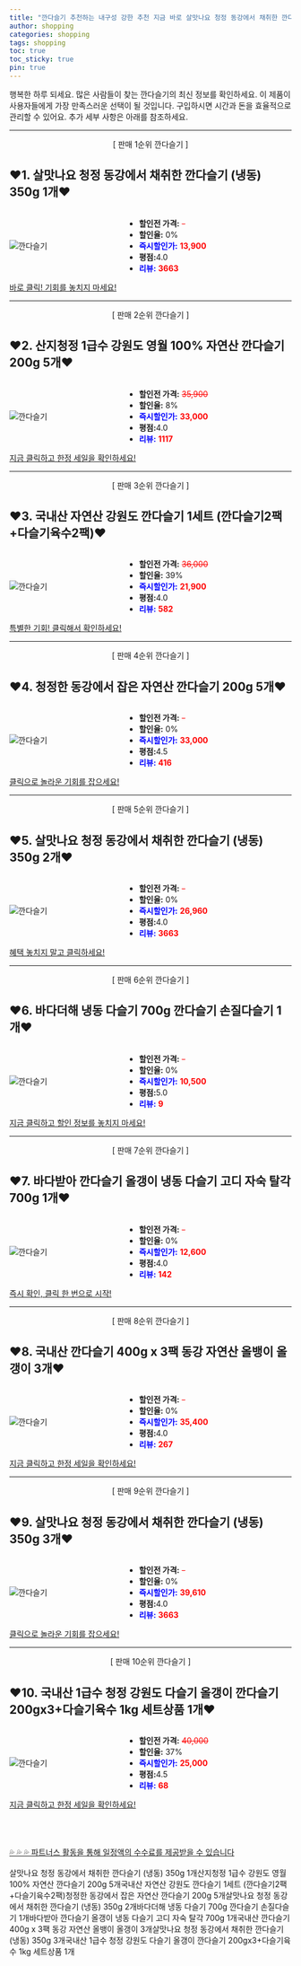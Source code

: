 ```yaml
---
title: "깐다슬기 추천하는 내구성 강한 추천 지금 바로 살맛나요 청정 동강에서 채취한 깐다슬기"
author: shopping
categories: shopping
tags: shopping
toc: true
toc_sticky: true
pin: true
---
```

행복한 하루 되세요. 많은 사람들이 찾는 깐다슬기의 최신 정보를 확인하세요. 이 제품이 사용자들에게 가장 만족스러운 선택이 될 것입니다. 구입하시면 시간과 돈을 효율적으로 관리할 수 있어요. 추가 세부 사항은 아래를 참조하세요.

---
<p class="toplist" style="margin: 0 auto; display: block; width: fit-content;">[ 판매 1순위 깐다슬기 ]</p>

<h2><strong>❤️1. 살맛나요 청정 동강에서 채취한 깐다슬기 (냉동) 350g 1개❤️</strong></h2>

<div style="display: flex; align-items: center;">
    <div style="flex: 0.4;">
        <img src="https://thumbnail10.coupangcdn.com/thumbnails/remote/230x230ex/image/retail/images/2021/11/30/13/4/c5a80db3-6e56-4620-a704-7930a5d28e46.jpg" alt="깐다슬기" style="max-width: 100%;">
    </div>
    <div style="flex: 0.6; margin-left: 10px;">
        <ul>
            <li><strong>할인전 가격:</strong> <del style="color: red;">-</del></li>
            <li><strong>할인율:</strong> 0%</li>
            <li><span style='color:blue'><strong>즉시할인가:</strong></span> <span style='color:red'><strong>13,900</strong></span></li>
            <li><strong>평점:</strong>4.0</li>
            <li><span style='color:blue'><strong>리뷰:</strong></span> <span style='color:red'><strong>3663</strong></span></li>
        </ul>
    </div>
</div>
<div class="center">
    <a href="https://selin100587.github.io?lptag=AF9450613&subid=githubio&pageKey=6211069547&traceid=V0-153&itemId=12380797432&vendorItemId=79650512078" class="myButton">
        바로 클릭! 기회를 놓치지 마세요!
    </a>
</div>


---
<p class="toplist" style="margin: 0 auto; display: block; width: fit-content;">[ 판매 2순위 깐다슬기 ]</p>

<h2><strong>❤️2. 산지청정 1급수 강원도 영월 100% 자연산 깐다슬기 200g 5개❤️</strong></h2>

<div style="display: flex; align-items: center;">
    <div style="flex: 0.4;">
        <img src="https://thumbnail7.coupangcdn.com/thumbnails/remote/230x230ex/image/vendor_inventory/1c5c/528f7224131f0c595736bcab1a87a7b3a477123f1631df058bd56a0e638b.jpg" alt="깐다슬기" style="max-width: 100%;">
    </div>
    <div style="flex: 0.6; margin-left: 10px;">
        <ul>
            <li><strong>할인전 가격:</strong> <del style="color: red;">35,900</del></li>
            <li><strong>할인율:</strong> 8%</li>
            <li><span style='color:blue'><strong>즉시할인가:</strong></span> <span style='color:red'><strong>33,000</strong></span></li>
            <li><strong>평점:</strong>4.0</li>
            <li><span style='color:blue'><strong>리뷰:</strong></span> <span style='color:red'><strong>1117</strong></span></li>
        </ul>
    </div>
</div>
<div class="center">
    <a href="https://selin100587.github.io?lptag=AF9450613&subid=githubio&pageKey=8248628671&traceid=V0-153&itemId=20670647895&vendorItemId=3784107149" class="myButton">
        지금 클릭하고 한정 세일을 확인하세요!
    </a>
</div>


---
<p class="toplist" style="margin: 0 auto; display: block; width: fit-content;">[ 판매 3순위 깐다슬기 ]</p>

<h2><strong>❤️3. 국내산 자연산 강원도 깐다슬기 1세트 (깐다슬기2팩+다슬기육수2팩)❤️</strong></h2>

<div style="display: flex; align-items: center;">
    <div style="flex: 0.4;">
        <img src="https://thumbnail9.coupangcdn.com/thumbnails/remote/230x230ex/image/vendor_inventory/8ce3/c00e3a26d121b601730fddede58d8662f03b1b0fce19061b3cfa41aa0509.jpg" alt="깐다슬기" style="max-width: 100%;">
    </div>
    <div style="flex: 0.6; margin-left: 10px;">
        <ul>
            <li><strong>할인전 가격:</strong> <del style="color: red;">36,000</del></li>
            <li><strong>할인율:</strong> 39%</li>
            <li><span style='color:blue'><strong>즉시할인가:</strong></span> <span style='color:red'><strong>21,900</strong></span></li>
            <li><strong>평점:</strong>4.0</li>
            <li><span style='color:blue'><strong>리뷰:</strong></span> <span style='color:red'><strong>582</strong></span></li>
        </ul>
    </div>
</div>
<div class="center">
    <a href="https://selin100587.github.io?lptag=AF9450613&subid=githubio&pageKey=7500983571&traceid=V0-153&itemId=19635188186&vendorItemId=83175830496" class="myButton">
        특별한 기회! 클릭해서 확인하세요!
    </a>
</div>


---
<p class="toplist" style="margin: 0 auto; display: block; width: fit-content;">[ 판매 4순위 깐다슬기 ]</p>

<h2><strong>❤️4. 청정한 동강에서 잡은 자연산 깐다슬기 200g 5개❤️</strong></h2>

<div style="display: flex; align-items: center;">
    <div style="flex: 0.4;">
        <img src="https://thumbnail9.coupangcdn.com/thumbnails/remote/230x230ex/image/vendor_inventory/8814/302155bd4a1fd205cc16185d1c2c47f726e7f3a9f1b24b36f7be113fbd1c.jpg" alt="깐다슬기" style="max-width: 100%;">
    </div>
    <div style="flex: 0.6; margin-left: 10px;">
        <ul>
            <li><strong>할인전 가격:</strong> <del style="color: red;">-</del></li>
            <li><strong>할인율:</strong> 0%</li>
            <li><span style='color:blue'><strong>즉시할인가:</strong></span> <span style='color:red'><strong>33,000</strong></span></li>
            <li><strong>평점:</strong>4.5</li>
            <li><span style='color:blue'><strong>리뷰:</strong></span> <span style='color:red'><strong>416</strong></span></li>
        </ul>
    </div>
</div>
<div class="center">
    <a href="https://selin100587.github.io?lptag=AF9450613&subid=githubio&pageKey=7627184842&traceid=V0-153&itemId=20234805078&vendorItemId=3104105273" class="myButton">
        클릭으로 놀라운 기회를 잡으세요!
    </a>
</div>


---
<p class="toplist" style="margin: 0 auto; display: block; width: fit-content;">[ 판매 5순위 깐다슬기 ]</p>

<h2><strong>❤️5. 살맛나요 청정 동강에서 채취한 깐다슬기 (냉동) 350g 2개❤️</strong></h2>

<div style="display: flex; align-items: center;">
    <div style="flex: 0.4;">
        <img src="https://thumbnail10.coupangcdn.com/thumbnails/remote/230x230ex/image/retail/images/8844e776-0466-464a-a8ec-51348dc3ce9d3005835160227471049.png" alt="깐다슬기" style="max-width: 100%;">
    </div>
    <div style="flex: 0.6; margin-left: 10px;">
        <ul>
            <li><strong>할인전 가격:</strong> <del style="color: red;">-</del></li>
            <li><strong>할인율:</strong> 0%</li>
            <li><span style='color:blue'><strong>즉시할인가:</strong></span> <span style='color:red'><strong>26,960</strong></span></li>
            <li><strong>평점:</strong>4.0</li>
            <li><span style='color:blue'><strong>리뷰:</strong></span> <span style='color:red'><strong>3663</strong></span></li>
        </ul>
    </div>
</div>
<div class="center">
    <a href="https://selin100587.github.io?lptag=AF9450613&subid=githubio&pageKey=6211069547&traceid=V0-153&itemId=19225488416&vendorItemId=86342135146" class="myButton">
        혜택 놓치지 말고 클릭하세요!
    </a>
</div>


---
<p class="toplist" style="margin: 0 auto; display: block; width: fit-content;">[ 판매 6순위 깐다슬기 ]</p>

<h2><strong>❤️6. 바다더해 냉동 다슬기 700g 깐다슬기 손질다슬기 1개❤️</strong></h2>

<div style="display: flex; align-items: center;">
    <div style="flex: 0.4;">
        <img src="https://thumbnail9.coupangcdn.com/thumbnails/remote/230x230ex/image/vendor_inventory/7ab9/9aeb13b8b3245c0a301a00a0459e23f94e59ce531035ae9d58d7b2e48773.jpg" alt="깐다슬기" style="max-width: 100%;">
    </div>
    <div style="flex: 0.6; margin-left: 10px;">
        <ul>
            <li><strong>할인전 가격:</strong> <del style="color: red;">-</del></li>
            <li><strong>할인율:</strong> 0%</li>
            <li><span style='color:blue'><strong>즉시할인가:</strong></span> <span style='color:red'><strong>10,500</strong></span></li>
            <li><strong>평점:</strong>5.0</li>
            <li><span style='color:blue'><strong>리뷰:</strong></span> <span style='color:red'><strong>9</strong></span></li>
        </ul>
    </div>
</div>
<div class="center">
    <a href="https://selin100587.github.io?lptag=AF9450613&subid=githubio&pageKey=8000375440&traceid=V0-153&itemId=22277032611&vendorItemId=89322660293" class="myButton">
        지금 클릭하고 할인 정보를 놓치지 마세요!
    </a>
</div>


---
<p class="toplist" style="margin: 0 auto; display: block; width: fit-content;">[ 판매 7순위 깐다슬기 ]</p>

<h2><strong>❤️7. 바다받아 깐다슬기 올갱이 냉동 다슬기 고디 자숙 탈각 700g 1개❤️</strong></h2>

<div style="display: flex; align-items: center;">
    <div style="flex: 0.4;">
        <img src="https://thumbnail6.coupangcdn.com/thumbnails/remote/230x230ex/image/vendor_inventory/2fa1/dbac573768e357454b3c3a5756e1c7b862b1eea96abe7c13d390718368af.jpg" alt="깐다슬기" style="max-width: 100%;">
    </div>
    <div style="flex: 0.6; margin-left: 10px;">
        <ul>
            <li><strong>할인전 가격:</strong> <del style="color: red;">-</del></li>
            <li><strong>할인율:</strong> 0%</li>
            <li><span style='color:blue'><strong>즉시할인가:</strong></span> <span style='color:red'><strong>12,600</strong></span></li>
            <li><strong>평점:</strong>4.0</li>
            <li><span style='color:blue'><strong>리뷰:</strong></span> <span style='color:red'><strong>142</strong></span></li>
        </ul>
    </div>
</div>
<div class="center">
    <a href="https://selin100587.github.io?lptag=AF9450613&subid=githubio&pageKey=7677661347&traceid=V0-153&itemId=20498560087&vendorItemId=89865382277" class="myButton">
        즉시 확인, 클릭 한 번으로 시작!
    </a>
</div>


---
<p class="toplist" style="margin: 0 auto; display: block; width: fit-content;">[ 판매 8순위 깐다슬기 ]</p>

<h2><strong>❤️8. 국내산 깐다슬기 400g x 3팩 동강 자연산 올뱅이 올갱이 3개❤️</strong></h2>

<div style="display: flex; align-items: center;">
    <div style="flex: 0.4;">
        <img src="https://thumbnail9.coupangcdn.com/thumbnails/remote/230x230ex/image/vendor_inventory/0e96/5fc4dce8912a6a6651104b2cbe04003ae61ddfb43c07661969c9defa8bf5.jpg" alt="깐다슬기" style="max-width: 100%;">
    </div>
    <div style="flex: 0.6; margin-left: 10px;">
        <ul>
            <li><strong>할인전 가격:</strong> <del style="color: red;">-</del></li>
            <li><strong>할인율:</strong> 0%</li>
            <li><span style='color:blue'><strong>즉시할인가:</strong></span> <span style='color:red'><strong>35,400</strong></span></li>
            <li><strong>평점:</strong>4.0</li>
            <li><span style='color:blue'><strong>리뷰:</strong></span> <span style='color:red'><strong>267</strong></span></li>
        </ul>
    </div>
</div>
<div class="center">
    <a href="https://selin100587.github.io?lptag=AF9450613&subid=githubio&pageKey=1757447164&traceid=V0-153&itemId=18842777257&vendorItemId=82068487850" class="myButton">
        지금 클릭하고 한정 세일을 확인하세요!
    </a>
</div>


---
<p class="toplist" style="margin: 0 auto; display: block; width: fit-content;">[ 판매 9순위 깐다슬기 ]</p>

<h2><strong>❤️9. 살맛나요 청정 동강에서 채취한 깐다슬기 (냉동) 350g 3개❤️</strong></h2>

<div style="display: flex; align-items: center;">
    <div style="flex: 0.4;">
        <img src="https://thumbnail7.coupangcdn.com/thumbnails/remote/230x230ex/image/retail/images/f9d5857c-a40e-4d39-8711-f7dcb2a3431f4472017073383486858.png" alt="깐다슬기" style="max-width: 100%;">
    </div>
    <div style="flex: 0.6; margin-left: 10px;">
        <ul>
            <li><strong>할인전 가격:</strong> <del style="color: red;">-</del></li>
            <li><strong>할인율:</strong> 0%</li>
            <li><span style='color:blue'><strong>즉시할인가:</strong></span> <span style='color:red'><strong>39,610</strong></span></li>
            <li><strong>평점:</strong>4.0</li>
            <li><span style='color:blue'><strong>리뷰:</strong></span> <span style='color:red'><strong>3663</strong></span></li>
        </ul>
    </div>
</div>
<div class="center">
    <a href="https://selin100587.github.io?lptag=AF9450613&subid=githubio&pageKey=6211069547&traceid=V0-153&itemId=19225488619&vendorItemId=86342135437" class="myButton">
        클릭으로 놀라운 기회를 잡으세요!
    </a>
</div>


---
<p class="toplist" style="margin: 0 auto; display: block; width: fit-content;">[ 판매 10순위 깐다슬기 ]</p>

<h2><strong>❤️10. 국내산 1급수 청정 강원도 다슬기 올갱이 깐다슬기 200gx3+다슬기육수 1kg 세트상품 1개❤️</strong></h2>

<div style="display: flex; align-items: center;">
    <div style="flex: 0.4;">
        <img src="https://thumbnail9.coupangcdn.com/thumbnails/remote/230x230ex/image/vendor_inventory/574e/5919cb2e084b39eb0c41b3cefcde722945a792e7a10c3dae9f0e5660ee19.jpg" alt="깐다슬기" style="max-width: 100%;">
    </div>
    <div style="flex: 0.6; margin-left: 10px;">
        <ul>
            <li><strong>할인전 가격:</strong> <del style="color: red;">40,000</del></li>
            <li><strong>할인율:</strong> 37%</li>
            <li><span style='color:blue'><strong>즉시할인가:</strong></span> <span style='color:red'><strong>25,000</strong></span></li>
            <li><strong>평점:</strong>4.5</li>
            <li><span style='color:blue'><strong>리뷰:</strong></span> <span style='color:red'><strong>68</strong></span></li>
        </ul>
    </div>
</div>
<div class="center">
    <a href="https://selin100587.github.io?lptag=AF9450613&subid=githubio&pageKey=8220925251&traceid=V0-153&itemId=23627961279&vendorItemId=85414880346" class="myButton">
        지금 클릭하고 한정 세일을 확인하세요!
    </a>
</div>

<br><br><br>[💦 💦 💦 파트너스 활동을 통해 일정액의 수수료를 제공받을 수 있습니다](https://link.coupang.com/a/bcpT2c)<br><br>살맛나요 청정 동강에서 채취한 깐다슬기 (냉동) 350g 1개산지청정 1급수 강원도 영월 100% 자연산 깐다슬기 200g 5개국내산 자연산 강원도 깐다슬기 1세트 (깐다슬기2팩+다슬기육수2팩)청정한 동강에서 잡은 자연산 깐다슬기 200g 5개살맛나요 청정 동강에서 채취한 깐다슬기 (냉동) 350g 2개바다더해 냉동 다슬기 700g 깐다슬기 손질다슬기 1개바다받아 깐다슬기 올갱이 냉동 다슬기 고디 자숙 탈각 700g 1개국내산 깐다슬기 400g x 3팩 동강 자연산 올뱅이 올갱이 3개살맛나요 청정 동강에서 채취한 깐다슬기 (냉동) 350g 3개국내산 1급수 청정 강원도 다슬기 올갱이 깐다슬기 200gx3+다슬기육수 1kg 세트상품 1개